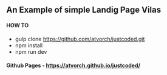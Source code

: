 ## An Example of simple Landig Page Vilas

#### HOW TO
* gulp clone https://github.com/atvorch/justcoded.git
* npm install
* npm run dev

#### Github Pages - https://atvorch.github.io/justcoded/


